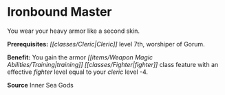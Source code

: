 ﻿---
cssclass: [feats]

---
# Ironbound Master

You wear your heavy armor like a second skin.

**Prerequisites:** _[[classes/Cleric|Cleric]]_ level 7th, worshiper of Gorum.

**Benefit:** You gain the armor _[[items/Weapon Magic Abilities/Training|training]]_ _[[classes/Fighter|fighter]]_ class feature with an effective _fighter_ level equal to your _cleric_ level -4.

**Source** Inner Sea Gods